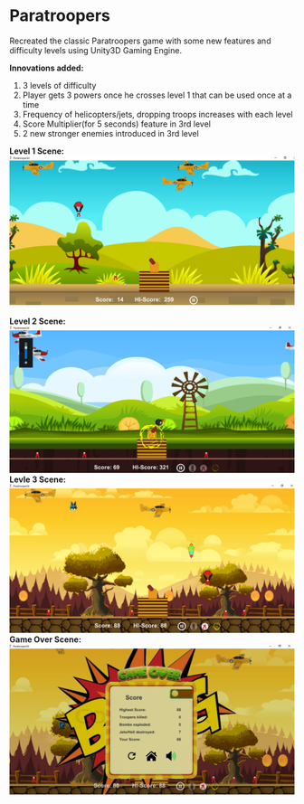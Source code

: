 # Paratroopers

Recreated the classic Paratroopers game with some new features and difficulty levels using Unity3D Gaming Engine. <br />

**Innovations added:**
1. 3 levels of difficulty
2. Player gets 3 powers once he crosses level 1 that can be used once at a time
3. Frequency of helicopters/jets, dropping troops increases with each level
4. Score Multiplier(for 5 seconds) feature in 3rd level
5. 2 new stronger enemies introduced in 3rd level

**Level 1 Scene:** ![picture](Level1.png) <br /> <br />
**Level 2 Scene:** ![picture](Level2.png)
**Levle 3 Scene:** ![picture](Level3.png)
**Game Over Scene:** ![picture](GameOver.png)
